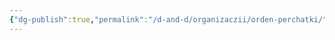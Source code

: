 ```yaml
---
{"dg-publish":true,"permalink":"/d-and-d/organizaczii/orden-perchatki/","created":"2023-12-18T09:32:58.000+04:00","updated":"2023-12-26T15:54:16.892+04:00"}
---
```


